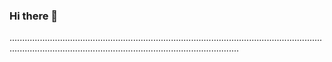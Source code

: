 ### Hi there 👋

.......................................................................................................................................................................................................................